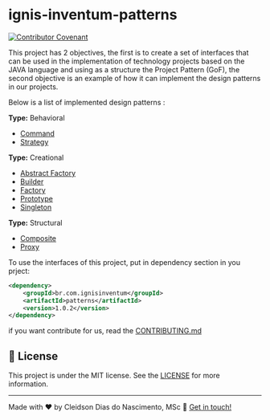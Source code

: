 # ignis-inventum-patterns

[![Contributor Covenant](https://img.shields.io/badge/Contributor%20Covenant-v1.4%20adopted-ff69b4.svg)](CODE_OF_CONDUCT.md)

This project has 2 objectives, the first is to create a set of interfaces that can be used in the implementation of technology projects based on the JAVA language and using as a structure the Project Pattern (GoF), the second objective is an example of how it can implement the design patterns in our projects.

Below is a list of implemented design patterns :

**Type:** Behavioral
* [Command](src/main/java/br/com/ignisinventum/infra/patters/behavioral/command/README.md)
* [Strategy](src/main/java/br/com/ignisinventum/infra/patters/behavioral/strategy/README.md)

**Type:** Creational
* [Abstract Factory](src/main/java/br/com/ignisinventum/infra/patters/creational/abstractfactory/README.md)
* [Builder](src/main/java/br/com/ignisinventum/infra/patters/creational/builder/README.md)
* [Factory](src/main/java/br/com/ignisinventum/infra/patters/creational/factory/README.md)
* [Prototype](src/main/java/br/com/ignisinventum/infra/patters/creational/prototype/README.md)
* [Singleton](src/main/java/br/com/ignisinventum/infra/patters/creational/singleton/README.md)

**Type:** Structural
* [Composite](src/main/java/br/com/ignisinventum/infra/patters/structural/composite/README.md)
* [Proxy](src/main/java/br/com/ignisinventum/infra/patters/structural/proxy/README.md)

To use the interfaces of this project, put in dependency section in you prject:

```xml
<dependency>
	<groupId>br.com.ignisinventum</groupId>
	<artifactId>patterns</artifactId>
	<version>1.0.2</version>
</dependency>
```

if you want contribute for us, read the [CONTRIBUTING.md](/CONTRIBUTING.md)

## :memo: License
This project is under the MIT license. See the [LICENSE](https://github.com/ahaavila/instagram-fullStack/blob/master/LICENSE) for more information.

---

Made with ♥ by Cleidson Dias do Nascimento, MSc :wave: [Get in touch!](https://github.com/cleidsondias/)
